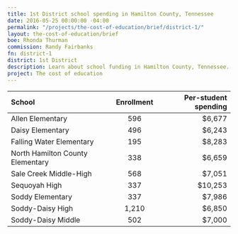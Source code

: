 ```yaml
---
title: 1st District school spending in Hamilton County, Tennessee
date: 2016-05-25 00:00:00 -04:00
permalink: "/projects/the-cost-of-education/brief/district-1/"
layout: the-cost-of-education/brief
boe: Rhonda Thurman
commission: Randy Fairbanks
fn: district-1
district: 1st District
description: Learn about school funding in Hamilton County, Tennessee.
project: The cost of education
---
```


| School                           | Enrollment | Per-student spending |
| :-----                           | :--------: | -------------------: |
| Allen Elementary                 | 596        | $6,677               |
| Daisy Elementary                 | 496        | $6,243               |
| Falling Water Elementary         | 195        | $8,283               |
| North Hamilton County Elementary | 338        | $6,659               |
| Sale Creek Middle-High           | 568        | $7,051               |
| Sequoyah High                    | 337        | $10,253              |
| Soddy Elementary                 | 337        | $7,986               |
| Soddy-Daisy High                 | 1,210      | $6,850               |
| Soddy-Daisy Middle               | 502        | $7,000               |